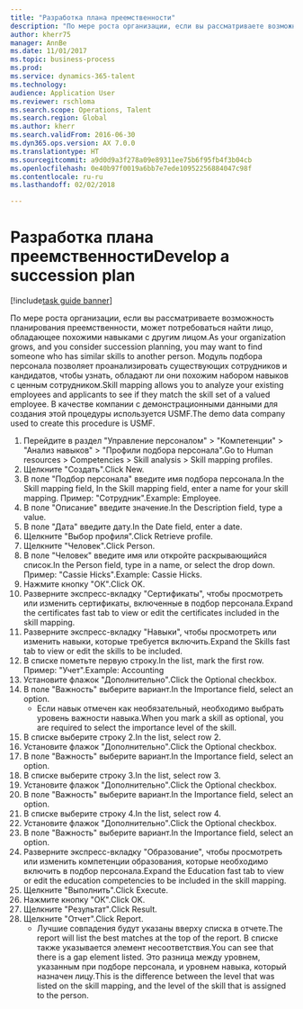 ```yaml
--- 
title: "Разработка плана преемственности"
description: "По мере роста организации, если вы рассматриваете возможность планирования преемственности, может потребоваться найти лицо, обладающее похожими навыками с другим лицом."
author: kherr75
manager: AnnBe
ms.date: 11/01/2017
ms.topic: business-process
ms.prod: 
ms.service: dynamics-365-talent
ms.technology: 
audience: Application User
ms.reviewer: rschloma
ms.search.scope: Operations, Talent
ms.search.region: Global
ms.author: kherr
ms.search.validFrom: 2016-06-30
ms.dyn365.ops.version: AX 7.0.0
ms.translationtype: HT
ms.sourcegitcommit: a9d0d9a3f278a09e89311ee75b6f95fb4f3b04cb
ms.openlocfilehash: 0e40b97f0019a6bb7e7ede10952256884047c98f
ms.contentlocale: ru-ru
ms.lasthandoff: 02/02/2018

---
```

# <a name="develop-a-succession-plan"></a><span data-ttu-id="183a9-103">Разработка плана преемственности</span><span class="sxs-lookup"><span data-stu-id="183a9-103">Develop a succession plan</span></span>

[!include[task guide banner](../../includes/task-guide-banner.md)]

<span data-ttu-id="183a9-104">По мере роста организации, если вы рассматриваете возможность планирования преемственности, может потребоваться найти лицо, обладающее похожими навыками с другим лицом.</span><span class="sxs-lookup"><span data-stu-id="183a9-104">As your organization grows, and you consider succession planning, you may want to find someone who has similar skills to another person.</span></span>  <span data-ttu-id="183a9-105">Модуль подбора персонала позволяет проанализировать существующих сотрудников и кандидатов, чтобы узнать, обладают ли они похожим набором навыков с ценным сотрудником.</span><span class="sxs-lookup"><span data-stu-id="183a9-105">Skill mapping allows you to analyze your existing employees and applicants to see if they match the skill set of a valued employee.</span></span> <span data-ttu-id="183a9-106">В качестве компании с демонстрационными данными для создания этой процедуры используется USMF.</span><span class="sxs-lookup"><span data-stu-id="183a9-106">The demo data company used to create this procedure is USMF.</span></span>

1. <span data-ttu-id="183a9-107">Перейдите в раздел "Управление персоналом" > "Компетенции" > "Анализ навыков" > "Профили подбора персонала".</span><span class="sxs-lookup"><span data-stu-id="183a9-107">Go to Human resources > Competencies > Skill analysis > Skill mapping profiles.</span></span>
2. <span data-ttu-id="183a9-108">Щелкните "Создать".</span><span class="sxs-lookup"><span data-stu-id="183a9-108">Click New.</span></span>
3. <span data-ttu-id="183a9-109">В поле "Подбор персонала" введите имя подбора персонала.</span><span class="sxs-lookup"><span data-stu-id="183a9-109">In the Skill mapping field, In the Skill mapping field, enter a name for your skill mapping.</span></span>  <span data-ttu-id="183a9-110">Пример: "Сотрудник".</span><span class="sxs-lookup"><span data-stu-id="183a9-110">Example: Employee.</span></span>
4. <span data-ttu-id="183a9-111">В поле "Описание" введите значение.</span><span class="sxs-lookup"><span data-stu-id="183a9-111">In the Description field, type a value.</span></span>
5. <span data-ttu-id="183a9-112">В поле "Дата" введите дату.</span><span class="sxs-lookup"><span data-stu-id="183a9-112">In the Date field, enter a date.</span></span>
6. <span data-ttu-id="183a9-113">Щелкните "Выбор профиля".</span><span class="sxs-lookup"><span data-stu-id="183a9-113">Click Retrieve profile.</span></span>
7. <span data-ttu-id="183a9-114">Щелкните "Человек".</span><span class="sxs-lookup"><span data-stu-id="183a9-114">Click Person.</span></span>
8. <span data-ttu-id="183a9-115">В поле "Человек" введите имя или откройте раскрывающийся список.</span><span class="sxs-lookup"><span data-stu-id="183a9-115">In the Person field, type in a name, or select the drop down.</span></span>  <span data-ttu-id="183a9-116">Пример: "Cassie Hicks".</span><span class="sxs-lookup"><span data-stu-id="183a9-116">Example: Cassie Hicks.</span></span>
9. <span data-ttu-id="183a9-117">Нажмите кнопку "OК".</span><span class="sxs-lookup"><span data-stu-id="183a9-117">Click OK.</span></span>
10. <span data-ttu-id="183a9-118">Разверните экспресс-вкладку "Сертификаты", чтобы просмотреть или изменить сертификаты, включенные в подбор персонала.</span><span class="sxs-lookup"><span data-stu-id="183a9-118">Expand the certificates fast tab to view or edit the certificates included in the skill mapping.</span></span>
11. <span data-ttu-id="183a9-119">Разверните экспресс-вкладку "Навыки", чтобы просмотреть или изменить навыки, которые требуется включить.</span><span class="sxs-lookup"><span data-stu-id="183a9-119">Expand the Skills fast tab to view or edit the skills to be included.</span></span>
12. <span data-ttu-id="183a9-120">В списке пометьте первую строку.</span><span class="sxs-lookup"><span data-stu-id="183a9-120">In the list, mark the first row.</span></span>  <span data-ttu-id="183a9-121">Пример: "Учет".</span><span class="sxs-lookup"><span data-stu-id="183a9-121">Example:  Accounting</span></span>
13. <span data-ttu-id="183a9-122">Установите флажок "Дополнительно".</span><span class="sxs-lookup"><span data-stu-id="183a9-122">Click the Optional checkbox.</span></span>
14. <span data-ttu-id="183a9-123">В поле "Важность" выберите вариант.</span><span class="sxs-lookup"><span data-stu-id="183a9-123">In the Importance field, select an option.</span></span>
    * <span data-ttu-id="183a9-124">Если навык отмечен как необязательный, необходимо выбрать уровень важности навыка.</span><span class="sxs-lookup"><span data-stu-id="183a9-124">When you mark a skill as optional, you are required to select the importance level of the skill.</span></span>  
15. <span data-ttu-id="183a9-125">В списке выберите строку 2.</span><span class="sxs-lookup"><span data-stu-id="183a9-125">In the list, select row 2.</span></span>
16. <span data-ttu-id="183a9-126">Установите флажок "Дополнительно".</span><span class="sxs-lookup"><span data-stu-id="183a9-126">Click the Optional checkbox.</span></span>
17. <span data-ttu-id="183a9-127">В поле "Важность" выберите вариант.</span><span class="sxs-lookup"><span data-stu-id="183a9-127">In the Importance field, select an option.</span></span>
18. <span data-ttu-id="183a9-128">В списке выберите строку 3.</span><span class="sxs-lookup"><span data-stu-id="183a9-128">In the list, select row 3.</span></span>
19. <span data-ttu-id="183a9-129">Установите флажок "Дополнительно".</span><span class="sxs-lookup"><span data-stu-id="183a9-129">Click the Optional checkbox.</span></span>
20. <span data-ttu-id="183a9-130">В поле "Важность" выберите вариант.</span><span class="sxs-lookup"><span data-stu-id="183a9-130">In the Importance field, select an option.</span></span>
21. <span data-ttu-id="183a9-131">В списке выберите строку 4.</span><span class="sxs-lookup"><span data-stu-id="183a9-131">In the list, select row 4.</span></span>
22. <span data-ttu-id="183a9-132">Установите флажок "Дополнительно".</span><span class="sxs-lookup"><span data-stu-id="183a9-132">Click the Optional checkbox.</span></span>
23. <span data-ttu-id="183a9-133">В поле "Важность" выберите вариант.</span><span class="sxs-lookup"><span data-stu-id="183a9-133">In the Importance field, select an option.</span></span>
24. <span data-ttu-id="183a9-134">Разверните экспресс-вкладку "Образование", чтобы просмотреть или изменить компетенции образования, которые необходимо включить в подбор персонала.</span><span class="sxs-lookup"><span data-stu-id="183a9-134">Expand the Education fast tab to view or edit the education competencies to be included in the skill mapping.</span></span>
25. <span data-ttu-id="183a9-135">Щелкните "Выполнить".</span><span class="sxs-lookup"><span data-stu-id="183a9-135">Click Execute.</span></span>
26. <span data-ttu-id="183a9-136">Нажмите кнопку "OК".</span><span class="sxs-lookup"><span data-stu-id="183a9-136">Click OK.</span></span>
27. <span data-ttu-id="183a9-137">Щелкните "Результат".</span><span class="sxs-lookup"><span data-stu-id="183a9-137">Click Result.</span></span>
28. <span data-ttu-id="183a9-138">Щелкните "Отчет".</span><span class="sxs-lookup"><span data-stu-id="183a9-138">Click Report.</span></span>
    * <span data-ttu-id="183a9-139">Лучшие совпадения будут указаны вверху списка в отчете.</span><span class="sxs-lookup"><span data-stu-id="183a9-139">The report will list the best matches at the top of the report.</span></span>  <span data-ttu-id="183a9-140">В списке также указывается элемент несоответствия.</span><span class="sxs-lookup"><span data-stu-id="183a9-140">You can see that there is a gap element listed.</span></span>  <span data-ttu-id="183a9-141">Это разница между уровнем, указанным при подборе персонала, и уровнем навыка, который назначен лицу.</span><span class="sxs-lookup"><span data-stu-id="183a9-141">This is the difference between the level that was listed on the skill mapping, and the level of the skill that is assigned to the person.</span></span>  


